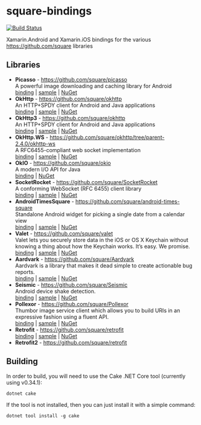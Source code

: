 # square-bindings

[![Build Status](https://dev.azure.com/mattleibow/OpenSource/_apis/build/status/square-bindings?branchName=master)](https://dev.azure.com/mattleibow/OpenSource/_build/latest?definitionId=1&branchName=master)

Xamarin.Android and Xamarin.iOS bindings for the various https://github.com/square libraries

## Libraries

 - **Picasso** - https://github.com/square/picasso  
   A powerful image downloading and caching library for Android  
   [binding][1] | [sample][2] | [NuGet][10]
 - **OkHttp** - https://github.com/square/okhttp  
   An HTTP+SPDY client for Android and Java applications  
   [binding][3] | [sample][7] | [NuGet][11]
 - **OkHttp3** - https://github.com/square/okhttp  
   An HTTP+SPDY client for Android and Java applications  
   [binding][38] | [sample][39] | [NuGet][40]
 - **OkHttp.WS** - https://github.com/square/okhttp/tree/parent-2.4.0/okhttp-ws  
   A RFC6455-compliant web socket implementation  
   [binding][5] | [sample][6] | [NuGet][13]
 - **OkIO** - https://github.com/square/okio  
   A modern I/O API for Java  
   [binding][4] | [NuGet][12]    
 - **SocketRocket** - https://github.com/square/SocketRocket  
   A conforming WebSocket (RFC 6455) client library  
   [binding][8] | [sample][9] | [NuGet][14]
 - **AndroidTimesSquare** - https://github.com/square/android-times-square  
   Standalone Android widget for picking a single date from a calendar view  
   [binding][19] | [sample][20] | [NuGet][21]
 - **Valet** - https://github.com/square/valet  
   Valet lets you securely store data in the iOS or OS X Keychain without knowing a thing about how the Keychain works. It’s easy. We promise.  
   [binding][23] | [sample][24] | [NuGet][25]
 - **Aardvark** - https://github.com/square/Aardvark  
   Aardvark is a library that makes it dead simple to create actionable bug reports.  
   [binding][27] | [sample][28] | [NuGet][29]
 - **Seismic** - https://github.com/square/Seismic  
   Android device shake detection.  
   [binding][31] | [sample][32] | [NuGet][33]
 - **Pollexor** - https://github.com/square/Pollexor  
   Thumbor image service client which allows you to build URIs in an expressive fashion using a fluent API.  
   [binding][35] | [sample][36] | [NuGet][37]
 - **Retrofit** - https://github.com/square/retrofit  
   [binding][3] | [sample][7] | [NuGet][11]
 - **Retrofit2** - https://github.com/square/retrofit

## Building

In order to build, you will need to use the Cake .NET Core tool (currently using v0.34.1):

```
dotnet cake
```

If the tool is not installed, then you can just install it with a simple command:

```
dotnet tool install -g cake
```

[1]:  https://github.com/mattleibow/square-bindings/tree/master/binding/Square.Picasso
[2]:  https://github.com/mattleibow/square-bindings/tree/master/sample/PicassoSample
[3]:  https://github.com/mattleibow/square-bindings/tree/master/binding/Square.OkHttp
[4]:  https://github.com/mattleibow/square-bindings/tree/master/binding/Square.OkIO
[5]:  https://github.com/mattleibow/square-bindings/tree/master/binding/Square.OkHttp.WS
[6]:  https://github.com/mattleibow/square-bindings/tree/master/sample/OkHttpWSSample
[7]:  https://github.com/mattleibow/square-bindings/tree/master/sample/OkHttpSample
[8]:  https://github.com/mattleibow/square-bindings/tree/master/binding/Square.SocketRocket
[9]:  https://github.com/mattleibow/square-bindings/tree/master/sample/SocketRocketSample
[10]: https://www.nuget.org/packages/Square.Picasso
[11]: https://www.nuget.org/packages/Square.OkHttp
[12]: https://www.nuget.org/packages/Square.OkIO
[13]: https://www.nuget.org/packages/Square.OkHttp.WS
[14]: https://www.nuget.org/packages/Square.SocketRocket
[19]: https://github.com/mattleibow/square-bindings/tree/master/binding/Square.AndroidTimesSquare
[20]: https://github.com/mattleibow/square-bindings/tree/master/sample/AndroidTimesSquareSample
[21]: https://www.nuget.org/packages/Square.AndroidTimesSquare
[23]: https://github.com/mattleibow/square-bindings/tree/master/binding/Square.Valet
[24]: https://github.com/mattleibow/square-bindings/tree/master/sample/ValetSample
[25]: https://www.nuget.org/packages/Square.Valet
[27]: https://github.com/mattleibow/square-bindings/tree/master/binding/Square.Aardvark
[28]: https://github.com/mattleibow/square-bindings/tree/master/sample/AardvarkSample
[29]: https://www.nuget.org/packages/Square.Aardvark
[31]: https://github.com/mattleibow/square-bindings/tree/master/binding/Square.Seismic
[32]: https://github.com/mattleibow/square-bindings/tree/master/sample/SeismicSample
[33]: https://www.nuget.org/packages/Square.Seismic
[35]: https://github.com/mattleibow/square-bindings/tree/master/binding/Square.Pollexor
[36]: https://github.com/mattleibow/square-bindings/tree/master/sample/PollexorSample
[37]: https://www.nuget.org/packages/Square.Pollexor
[38]: https://github.com/mattleibow/square-bindings/tree/master/binding/Square.OkHttp3
[39]: https://github.com/mattleibow/square-bindings/tree/master/sample/OkHttp3Sample
[40]: https://www.nuget.org/packages/Square.OkHttp3